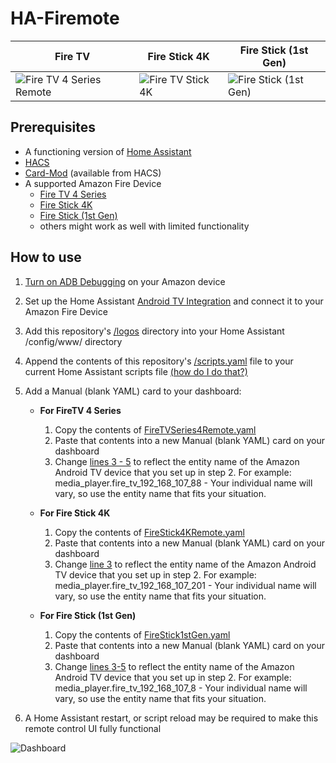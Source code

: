 # HA-Firemote
| Fire TV | Fire Stick 4K | Fire Stick (1st Gen) |
| ------------- | ------------- | ------------- |
| ![Fire TV 4 Series Remote](https://github.com/PRProd/HA-Firemote/raw/main/Example%20Images/fireTVRemote.png) | ![Fire TV Stick 4K](https://github.com/PRProd/HA-Firemote/raw/main/Example%20Images/fireTVStick4K.png) | ![Fire Stick (1st Gen)](https://github.com/PRProd/HA-Firemote/raw/main/Example%20Images/fireStick1stGen.png) |

## Prerequisites
* A functioning version of [Home Assistant](https://www.home-assistant.io/)
* [HACS](https://peyanski.com/how-to-install-home-assistant-community-store-hacs/)
* [Card-Mod](https://github.com/thomasloven/lovelace-card-mod) (available from HACS)
* A supported Amazon Fire Device
  * [Fire TV 4 Series](https://www.amazon.com/dp/B08SWD2SCK)
  * [Fire Stick 4K](https://www.amazon.com/dp/B09GK44MZJ)
  * [Fire Stick (1st Gen)](https://en.wikipedia.org/wiki/Amazon_Fire_TV#First_generation_3) 
  * others might work as well with limited functionality

## How to use
1. [Turn on ADB Debugging](https://www.youtube.com/watch?v=40iVXrTWcPU) on your Amazon device
1. Set up the Home Assistant [Android TV Integration](https://www.home-assistant.io/integrations/androidtv/) and connect it to your Amazon Fire Device
1. Add this repository's [/logos](https://github.com/PRProd/HA-Firemote/tree/main/logos) directory into your Home Assistant /config/www/ directory
1. Append the contents of this repository's [/scripts.yaml](https://github.com/PRProd/HA-Firemote/blob/main/scripts.yaml) file to your current Home Assistant scripts file [(how do I do that?)](https://siytek.com/home-assistant-script-tutorial-for-dummies/)
1. Add a Manual (blank YAML) card to your dashboard:
   * **For FireTV 4 Series**
     1. Copy the contents of [FireTVSeries4Remote.yaml](https://github.com/PRProd/HA-Firemote/blob/main/FireTVSeries4Remote.yaml)
     1. Paste that contents into a new Manual (blank YAML) card on your dashboard
     1. Change [lines 3 - 5](https://github.com/PRProd/HA-Firemote/blob/main/FireTVSeries4Remote.yaml#L3-L5) to reflect the entity name of the Amazon Android TV device that you set up in step 2. For example: media_player.fire_tv_192_168_107_88 - Your individual name will vary, so use the entity name that fits your situation.
       
   * **For Fire Stick 4K**
     1. Copy the contents of [FireStick4KRemote.yaml](https://github.com/PRProd/HA-Firemote/blob/main/FireStick4KRemote.yaml)
     1. Paste that contents into a new Manual (blank YAML) card on your dashboard
     1. Change [line 3](https://github.com/PRProd/HA-Firemote/blob/main/FireStick4KRemote.yaml#L3) to reflect the entity name of the Amazon Android TV device that you set up in step 2. For example: media_player.fire_tv_192_168_107_201 - Your individual name will vary, so use the entity name that fits your situation.
 
   * **For Fire Stick (1st Gen)**
     1. Copy the contents of [FireStick1stGen.yaml](https://github.com/PRProd/HA-Firemote/blob/main/FireStick1stGen.yaml)
     1. Paste that contents into a new Manual (blank YAML) card on your dashboard
     1. Change [lines 3-5](https://github.com/PRProd/HA-Firemote/blob/main/FireStick1stGen.yaml#L3-L5) to reflect the entity name of the Amazon Android TV device that you set up in step 2. For example: media_player.fire_tv_192_168_107_8 - Your individual name will vary, so use the entity name that fits your situation.
     
1. A Home Assistant restart, or script reload may be required to make this remote control UI fully functional

![Dashboard](https://github.com/PRProd/HA-Firemote/blob/main/Example%20Images/dashboard.jpg)
